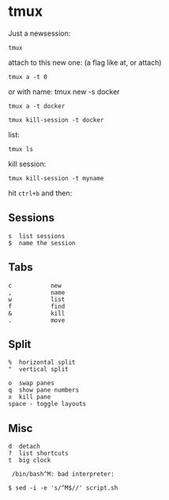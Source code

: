 



# tmux 

Just a newsession:

    tmux
    
attach to this new one:
(a flag like at, or attach)

    tmux a -t 0
    
or with name:
    tmux new -s docker
    
    tmux a -t docker
    
    tmux kill-session -t docker
    
    
list:

    tmux ls

kill session:

    tmux kill-session -t myname

hit `ctrl+b` and then:

## Sessions

    s  list sessions
    $  name the session

## Tabs

    c           new
    ,           name
    w           list
    f           find
    &           kill
    .           move


## Split

    %  horizontal split
    "  vertical split
    
    o  swap panes
    q  show pane numbers
    x  kill pane
    space - toggle layouts
    
## Misc

    d  detach
    ?  list shortcuts
    t  big clock





` /bin/bash^M: bad interpreter:` 

` $ sed -i -e 's/^M$//' script.sh ` 
